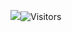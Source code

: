 [![](https://img.shields.io/badge/--181717?style=for-the-badge&logo=github&logoColor=white&logoWidth=30)](https://github.com/danhtienfuh)![Visitors](https://api.visitorbadge.io/api/visitors?path=https://github.com/danhtienfuh&label=%20Số%20Người%20Xem&labelColor=%23000000&countColor=%23ffffff&style=for-the-badge&logo=github&labelSize=20&countSize=30)
